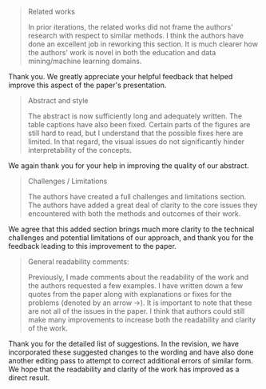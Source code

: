 > Related works
>
> In prior iterations, the related works did not frame the authors' research
> with respect to similar methods. I think the authors have done an excellent
> job in reworking this section. It is much clearer how the authors' work is
> novel in both the education and data mining/machine learning domains.

Thank you. We greatly appreciate your helpful feedback that helped improve
this aspect of the paper's presentation.

> Abstract and style
>
> The abstract is now sufficiently long and adequately written. The table
> captions have also been fixed. Certain parts of the figures are still hard
> to read, but I understand that the possible fixes here are limited. In that
> regard, the visual issues do not significantly hinder interpretability of
> the concepts.

We again thank you for your help in improving the quality of our abstract.

> Challenges / Limitations
>
> The authors have created a full challenges and limitations section. The
> authors have added a great deal of clarity to the core issues they
> encountered with both the methods and outcomes of their work.

We agree that this added section brings much more clarity to the technical
challenges and potential limitations of our approach, and thank you for the
feedback leading to this improvement to the paper.

> General readability comments:
>
> Previously, I made comments about the readability of the work and the
> authors requested a few examples. I have written down a few quotes from the
> paper along with explanations or fixes for the problems (denoted by an
> arrow ->). It is important to note that these are not all of the issues in
> the paper. I think that authors could still make many improvements to
> increase both the readability and clarity of the work.

Thank you for the detailed list of suggestions. In the revision, we have
incorporated these suggested changes to the wording and have also done
another editing pass to attempt to correct additional errors of similar
form. We hope that the readability and clarity of the work has improved as
a direct result.
